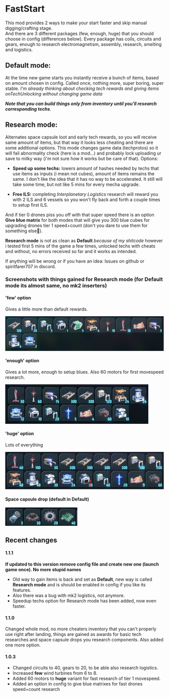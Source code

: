 # FastStart

This mod provides 2 ways to make your start faster and skip manual digging/crafting stage.  
And there are 3 different packages (few, enough, huge) that you should choose in config (differences below). Every package has coils, circuits and gears, enough to research electromagnetism, assembly, research, smelting and logistics.

## Default mode:

At the time new game starts you instantly receive a bunch of items, based on amount chosen in config. Called once, nothing more, super boring, super stable. *I'm already thinking about checking tech rewards and giving items onTechUnlocking without changing game data*

***Note that you can build things only from inventory until you'll research corresponding techs***. 

## Research mode: 

Alternates space capsule loot and early tech rewards, so you will receive same amount of items, but that way it looks less cheating and there are some additional options. This mode changes game data (techprotos) so it will fail abnormality check (here is a mod...) and probably lock uploading ur save to milky way (i'm not sure how it works but be care of that). Options:

+ **Speed up some techs:** lowers amount of hashes needed by techs that use items as inputs (i mean not cubes), amount of items remains the same. I don't like the idea that it has no way to be accelerated. It still will take some time, but not like 5 mins for every mecha upgrade.

+ **Free ILS:** completing *Interplanetary Logistics* research will reward you with 2 ILS and 6 vessels so you won't fly back and forth a couple times to setup first ILS.

And if tier 0 drones piss you off with that super speed there is an option **Give blue matrix** for both modes that will give you 300 blue cubes for upgrading drones tier 1 speed+count (don't you dare to use them for something else🧐).

**Research mode** is not as clean as **Default** *because of my shitcode* however i tested first 5 mins of the game a few times, unlocked techs with cheats and without, no errors received so far and it works as intended. 

If anything will be wrong or if you have an idea: Issues on github or spiritfarer707 in discord.

### Screenshots with things gained for Research mode (for Default mode its almost same, no mk2 inserters)

#### 'few' option

Gives a little more than default rewards.

![few](https://raw.githubusercontent.com/Trol1face/DSP_FastStart/main/images/few.png)

#### 'enough' option

Gives a lot more, enough to setup blues. Also 60 motors for first movespeed research.

![enough](https://raw.githubusercontent.com/Trol1face/DSP_FastStart/main/images/enough.png)

#### 'huge' option

Lots of everything

![huge](https://raw.githubusercontent.com/Trol1face/DSP_FastStart/main/images/huge.png)

#### Space capsule drop (default in Default)

![space capsule drop](https://raw.githubusercontent.com/Trol1face/DSP_FastStart/main/images/capsuledrop.png)

## Recent changes

#### 1.1.1

**If updated to this version remove config file and create new one (launch game once). No more stupid names**

- Old way to gain items is back and set as **Default**, new way is called **Research mode** and is should be enabled in config if you like its features.
- Also there was a bug with mk2 logistics, not anymore.
- Speedup techs option for Research mode has been added, now even faster.

#### 1.1.0

Changed whole mod, no more cheaters inventory that you can't properly use right after landing, things are gained as awards for basic tech researches and space capsule drops you research components. Also added one more option.

#### 1.0.3

- Changed circuits to 40, gears to 20, to be able also research logistics.  
- Increased **few** wind turbines from 6 to 8.
- Added 60 motors to **huge** variant for fast research of tier 1 movespeed.
- Added an option in config to give blue matrixes for fast drones speed+count research